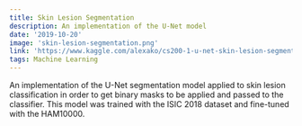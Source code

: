 ```yaml
---
title: Skin Lesion Segmentation
description: An implementation of the U-Net model 
date: '2019-10-20'
image: 'skin-lesion-segmentation.png'
link: 'https://www.kaggle.com/alexako/cs200-1-u-net-skin-lesion-segmentation'
tags: Machine Learning
---
```


An implementation of the U-Net segmentation model applied to skin lesion classification in order to get binary masks to be applied and passed to the classifier. This model was trained with the ISIC 2018 dataset and fine-tuned with the HAM10000.
